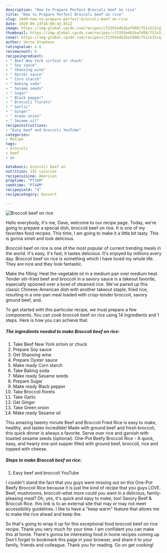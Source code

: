 ```yaml
---
description: "How to Prepare Perfect Broccoli beef on rice"
title: "How to Prepare Perfect Broccoli beef on rice"
slug: 1049-how-to-prepare-perfect-broccoli-beef-on-rice
date: 2020-09-14T16:08:43.851Z
image: https://img-global.cpcdn.com/recipes/cf2393edb1bafd98/751x532cq70/broccoli-beef-on-rice-recipe-main-photo.jpg
thumbnail: https://img-global.cpcdn.com/recipes/cf2393edb1bafd98/751x532cq70/broccoli-beef-on-rice-recipe-main-photo.jpg
cover: https://img-global.cpcdn.com/recipes/cf2393edb1bafd98/751x532cq70/broccoli-beef-on-rice-recipe-main-photo.jpg
author: Verna Stephens
ratingvalue: 4.6
reviewcount: 6
recipeingredient:
- " Beef New York sirloin or chuck"
- " Soy sauce"
- " Shaoxing wine"
- " Oyster sauce"
- " Corn starch"
- " Baking soda"
- " Sesame seeds"
- " Sugar"
- " Black pepper"
- " Broccoli florets"
- " Garlic"
- " Ginger"
- " Green onion"
- " Sesame oil"
recipeinstructions:
- "Easy beef and broccoli YouTube"
categories:
- Recipe
tags:
- broccoli
- beef
- on

katakunci: broccoli beef on 
nutrition: 255 calories
recipecuisine: American
preptime: "PT16M"
cooktime: "PT48M"
recipeyield: "4"
recipecategory: Dessert

---
```



![Broccoli beef on rice](https://img-global.cpcdn.com/recipes/cf2393edb1bafd98/751x532cq70/broccoli-beef-on-rice-recipe-main-photo.jpg)

Hello everybody, it's me, Dave, welcome to our recipe page. Today, we're going to prepare a special dish, broccoli beef on rice. It is one of my favorites food recipes. This time, I am going to make it a little bit tasty. This is gonna smell and look delicious.

Broccoli beef on rice is one of the most popular of current trending meals in the world. It's easy, it's fast, it tastes delicious. It's enjoyed by millions every day. Broccoli beef on rice is something which I have loved my whole life. They are nice and they look fantastic.

Make the filling: Heat the vegetable oil in a medium pan over medium heat. Tender stir-fried beef and broccoli in a savory sauce is a takeout favorite, especially spooned over a bowl of steamed rice. We&#39;ve paired up this classic Chinese-American dish with another takeout staple, fried rice, resulting in a one-pan meal loaded with crisp-tender broccoli, savory ground beef, and.


To get started with this particular recipe, we must prepare a few components. You can cook broccoli beef on rice using 14 ingredients and 1 steps. Here is how you can achieve that.

<!--inarticleads1-->

##### The ingredients needed to make Broccoli beef on rice:

1. Take  Beef New York sirloin or chuck
1. Prepare  Soy sauce
1. Get  Shaoxing wine
1. Prepare  Oyster sauce
1. Make ready  Corn starch
1. Take  Baking soda
1. Make ready  Sesame seeds
1. Prepare  Sugar
1. Make ready  Black pepper
1. Take  Broccoli florets
1. Take  Garlic
1. Get  Ginger
1. Take  Green onion
1. Make ready  Sesame oil


This amazing twenty minute Beef and Broccoli Fried Rice is easy to make, healthy, and tastes incredible! Made with ground beef and fresh broccoli, this quick dinner is always a favorite. Serve over rice and garnish with toasted sesame seeds (optional). One-Pot Beefy Broccoli Rice - A quick, easy, and hearty one-pot supper filled with ground beef, broccoli, rice and topped with cheese. 

<!--inarticleads2-->

##### Steps to make Broccoli beef on rice:

1. Easy beef and broccoli YouTube


I couldn&#39;t stand the fact that you guys were missing out on this One-Pot Beefy Broccoli Rice because it is just the kind of recipe that you guys LOVE. Beef, mushrooms, broccoli-what more could you want in a delicious, family-pleasing meal? Oh, yes, it&#39;s quick and easy to make, too! Savory Beef &amp; Broccoli Rice. this link is to an external site that may or may not meet accessibility guidelines. I like to have a &#34;keep warm&#34; feature that allows me to make the rice ahead and keep the. 

So that's going to wrap it up for this exceptional food broccoli beef on rice recipe. Thank you very much for your time. I am confident you can make this at home. There's gonna be interesting food in home recipes coming up. Don't forget to bookmark this page in your browser, and share it to your family, friends and colleague. Thank you for reading. Go on get cooking!
